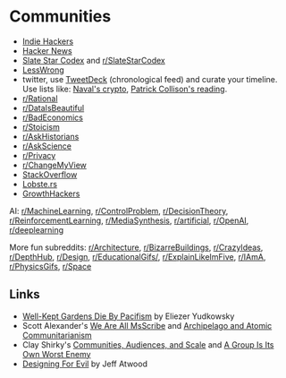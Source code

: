 # Communities

* [Indie Hackers](https://www.indiehackers.com/)
* [Hacker News](https://news.ycombinator.com/)
* [Slate Star Codex](https://slatestarcodex.com/) and [r/SlateStarCodex](https://www.reddit.com/r/slatestarcodex/)
* [LessWrong](https://www.lesswrong.com/)
* twitter, use [TweetDeck](https://tweetdeck.twitter.com/) \(chronological feed\) and curate your timeline. Use lists like: [Naval's crypto](https://twitter.com/naval/lists/crypto), [Patrick Collison's reading](https://twitter.com/patrickc/lists/reading).
* [r/Rational](https://www.reddit.com/r/rational/)
* [r/DataIsBeautiful](https://www.reddit.com/r/dataisbeautiful/)
* [r/BadEconomics](https://www.reddit.com/r/badeconomics/)
* [r/Stoicism](https://www.reddit.com/r/Stoicism/)
* [r/AskHistorians](https://www.reddit.com/r/AskHistorians/)
* [r/AskScience](https://www.reddit.com/r/askscience/)
* [r/Privacy](https://www.reddit.com/r/privacy/)
* [r/ChangeMyView](http://www.reddit.com/r/changemyview)
* [StackOverflow](https://stackoverflow.com/)
* [Lobste.rs](https://lobste.rs/)
* [GrowthHackers](https://growthhackers.com/posts)

AI: [r/MachineLearning](https://www.reddit.com/r/MachineLearning/), [r/ControlProblem](https://www.reddit.com/r/ControlProblem/), [r/DecisionTheory](https://www.reddit.com/r/DecisionTheory/), [r/ReinforcementLearning](https://www.reddit.com/r/reinforcementlearning/), [r/MediaSynthesis](https://www.reddit.com/r/MediaSynthesis), [r/artificial](https://www.reddit.com/r/artificial), [r/OpenAI](https://www.reddit.com/r/OpenAI), [r/deeplearning](https://www.reddit.com/r/deeplearning)

More fun subreddits: [r/Architecture](https://www.reddit.com/r/architecture/), [r/BizarreBuildings](https://www.reddit.com/r/bizarrebuildings/), [r/CrazyIdeas](https://www.reddit.com/r/CrazyIdeas/), [r/DepthHub](https://www.reddit.com/r/DepthHub/), [r/Design](https://www.reddit.com/r/Design), [r/EducationalGifs/](https://www.reddit.com/r/educationalgifs/), [r/ExplainLikeImFive](https://www.reddit.com/r/explainlikeimfive/), [r/IAmA](https://www.reddit.com/r/IAmA/), [r/PhysicsGifs](https://www.reddit.com/r/physicsgifs/), [r/Space](https://www.reddit.com/r/space/)

## Links

* [Well-Kept Gardens Die By Pacifism](https://www.lesswrong.com/posts/tscc3e5eujrsEeFN4/well-kept-gardens-die-by-pacifism) by Eliezer Yudkowsky
* Scott Alexander's [We Are All MsScribe](https://slatestarcodex.com/2013/12/23/we-are-all-msscribe/) and [Archipelago and Atomic Communitarianism](https://slatestarcodex.com/2014/06/07/archipelago-and-atomic-communitarianism/)
* Clay Shirky's [Communities, Audiences, and Scale](https://web.archive.org/web/20020802153649/http://shirky.com/writings/community_scale.html) and [A Group Is Its Own Worst Enemy](https://www.gwern.net/docs/technology/2005-shirky-agroupisitsownworstenemy.pdf)
* [Designing For Evil](https://blog.codinghorror.com/designing-for-evil/) by Jeff Atwood

